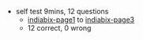- self test 9mins, 12 questions
	- [indiabix-page1](https://www.indiabix.com/logical-reasoning/artificial-language/) to [indiabix-page3](https://www.indiabix.com/logical-reasoning/artificial-language/018003)
	- 12 correct, 0 wrong